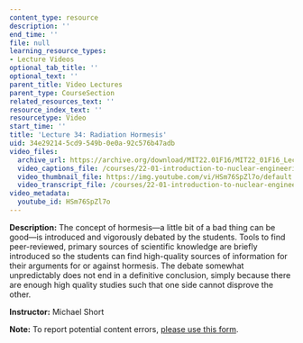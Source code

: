 ```yaml
---
content_type: resource
description: ''
end_time: ''
file: null
learning_resource_types:
- Lecture Videos
optional_tab_title: ''
optional_text: ''
parent_title: Video Lectures
parent_type: CourseSection
related_resources_text: ''
resource_index_text: ''
resourcetype: Video
start_time: ''
title: 'Lecture 34: Radiation Hormesis'
uid: 34e29214-5cd9-549b-0e0a-92c576b47adb
video_files:
  archive_url: https://archive.org/download/MIT22.01F16/MIT22_01F16_Lec34_300k.mp4
  video_captions_file: /courses/22-01-introduction-to-nuclear-engineering-and-ionizing-radiation-fall-2016/6e451a524f325587911add902d2feca2_HSm76SpZl7o.vtt
  video_thumbnail_file: https://img.youtube.com/vi/HSm76SpZl7o/default.jpg
  video_transcript_file: /courses/22-01-introduction-to-nuclear-engineering-and-ionizing-radiation-fall-2016/556dbcd59b3b0d40cfda600d20e57238_HSm76SpZl7o.pdf
video_metadata:
  youtube_id: HSm76SpZl7o
---
```


**Description:** The concept of hormesis—a little bit of a bad thing can be good—is introduced and vigorously debated by the students. Tools to find peer-reviewed, primary sources of scientific knowledge are briefly introduced so the students can find high-quality sources of information for their arguments for or against hormesis. The debate somewhat unpredictably does not end in a definitive conclusion, simply because there are enough high quality studies such that one side cannot disprove the other.

**Instructor:** Michael Short

**Note:** To report potential content errors, [please use this form](https://forms.gle/8B2zcUvfCtgJdTdE7).